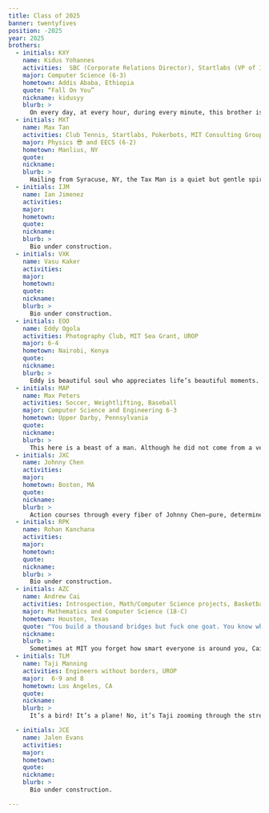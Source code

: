 ```yaml
---
title: Class of 2025
banner: twentyfives
position: -2025
year: 2025
brothers:
  - initials: KXY
    name: Kidus Yohannes
    activities:  SBC (Corporate Relations Director), Startlabs (VP of Internal Development), Ethiopian Student Association (Social Chair), Collegiate Capital (Sourcing Analyst)
    major: Computer Science (6-3)
    hometown: Addis Ababa, Ethiopia
    quote: “Fall On You”
    nickname: kidusyy
    blurb: >
      On every day, at every hour, during every minute, this brother is the talk of the town of MIT. Greeting hundreds of people between classes in the infinite corridor and running our most iconic social events at PKT - to many he sounds like a deity or legend. But to us he is the kind soul named Kidus that blesses our fraternity. Hailing from the great country of Ethiopia, Kidus has his eyes on changing the world. As an innovator, he’s involved in a multitude of startups in industries from EdTech to Tourism looking to better the next generation. As a leader, he holds multiple executive positions in MIT’s premier business and entrepreneurship clubs. As an engineer, he can build any website out back to front. And when he’s not working on his next project, he enjoys curating his next instagram-worthy photo, supporting his Man City side, or religiously listening to The Weekend. It’s time to roll out the carpet, cause MIT’s next superstar is on his way.
  - initials: MXT
    name: Max Tan
    activities: Club Tennis, Startlabs, Pokerbots, MIT Consulting Group
    major: Physics 😎 and EECS (6-2)
    hometown: Manlius, NY
    quote: 
    nickname:
    blurb: >
      Hailing from Syracuse, NY, the Tax Man is a quiet but gentle spirit. When he's not collecting dues as treasurer (appropriate role given the name), he can be found unknowingly charming all with his good looks and genius craft. Well experienced and accomplished from his Exeter days, Max continues to excel at all that he does. From performing in MIT's orchestra to hitting balls (with a tennis racquet of course!) to discovering the Grand Unified Theory, Max is a jack of all trades. With these musical, creative, athletic, and intellectual qualities, Max is most clearly a sort of renaissance man, if you will (still can't beat Ian in FIFA though). Statistically, you can't win them all, but Max is clearly an outlier.
  - initials: IJM
    name: Ian Jimenez
    activities: 
    major: 
    hometown: 
    quote: 
    nickname: 
    blurb: >
      Bio under construction.
  - initials: VXK
    name: Vasu Kaker
    activities: 
    major: 
    hometown: 
    quote: 
    nickname: 
    blurb: >
      Bio under construction.
  - initials: EOO
    name: Eddy Ogola
    activities: Photography Club, MIT Sea Grant, UROP
    major: 6-4
    hometown: Nairobi, Kenya
    quote: 
    nickname: 
    blurb: >
      Eddy is beautiful soul who appreciates life’s beautiful moments. He’s a gift given to PKT and MIT by way of Nairobi, Kenya. Eddy likes to take life slow — he stops and smells the roses — but not too slow. He has a photographer’s eye, a poets heart, and a scholar’s mind. Given his natural affinities, Eddy made a great PKT ’25  historian. I know what you’re thinking at this point, “yeah art literature blah blah blah this guy sounds pretty boring”, but don’t make that mistake — he’s also always ready to make some memories. And memories he does make. I mean you can imagine, a man this smooth, this sensual, this mysterious — watch your girl. And yeah art is great and all but it won’t make you much money (unless you’re buying it to evade taxes). Eddy, being as wise as he is, obviously knows this, which is what inspired his interest in entrepreneurship. And a few years down the line when Eddy is some mega-rich CEO he’ll be able to evade all the taxes he wants.
  - initials: MAP
    name: Max Peters
    activities: Soccer, Weightlifting, Baseball
    major: Computer Science and Engineering 6-3
    hometown: Upper Darby, Pennsylvania
    quote: 
    nickname:
    blurb: >
      This here is a beast of a man. Although he did not come from a very prestigious high school, he has easily shown that he deserves to be at MIT. This magnificent man has no bounds as he is a jack of all trades. Intelligence, check. Athletic prowess, check. Humor, check. An absolute stud, check. Party animal, definitely check. He is an easily approachable guy that many people love to be around. However, like many other unfortunate students at MIT, he has converted to become a 6-3 major. Originally planning to be a physics major, he fell into the trap of the course called 6.0001 and found that he actually enjoyed coding. In fact, either through enjoyment or insanity, he filled his second semester mostly with coding courses, sacrificing countless nights of sleep. While it is a shame that he has joined the massive herd of Course 6's in MIT, his intelligence is demonstrated by his insane ability to handle all these Course 6 assignments, whether efficiently or not, and he will be able to make more money in the future! This man is a monster in class, the court, and at parties.
  - initials: JXC
    name: Johnny Chen
    activities:
    major: 
    hometown: Boston, MA
    quote:
    nickname: 
    blurb: >
      Action courses through every fiber of Johnny Chen—pure, determined, crystal-clear action. You can see in his eyes: take one glance at his razor-sharp and commanding, yet intelligent eyes, and his chiseled jawline… it just melts your uncertainty away. Hailing from NYC, Johnny’s developed a knack for both the ambitious and the relaxed. He’s a mechanical mastermind, having built human-size robots while leading his high school robotics team and taken over MIT’s makerspaces, and a physical powerhouse, having been the MOST cut brother in our class. He’s worked at a startup on robots that can scale buildings, and hacks away on electric vehicles at MIT Motorsports. Despite all this action, Johnny maintains a calm, yet bold exterior — almost nothing fazes him. Perhaps this is because he balances his life by playing hard, too: you’ll find Johnny blasting some Carti on long car rides, weaving magic on the basketball courts, and burning through some Bloons TD 5 and anime shows. Johnny’s on the path to build some truly incredible things. He’s the bedrock of our class, and we’re proud to call him our brother.
  - initials: RPK
    name: Rohan Kanchana
    activities:
    major:
    hometown:
    quote:
    nickname:
    blurb: >
      Bio under construction.
  - initials: AZC
    name: Andrew Cai
    activities: Introspection, Math/Computer Science projects, Basketball
    major: Mathematics and Computer Science (18-C)
    hometown: Houston, Texas 
    quote: "You build a thousand bridges but fuck one goat. You know what they'll call you? A goat fucker."
    nickname: 
    blurb: >
      Sometimes at MIT you forget how smart everyone is around you, Cai is one of those people who helps you remember. From math competitions to graduate classes in freshman year, there’s no question he’s intelligent. But, even deeper than his intellect is his ability as a self oriented leader which is most likely a consequence of his keenness for introspection. He regularly reflects on every facet of his life and easily admits his shortcomings and strives to improve. Despite his tall achievements (or maybe even the reason for their existence in the first place) he is grounded in raw enthusiasm for his work, and an endless sight on something greater for the future. 
  - initials: TLM
    name: Taji Manning
    activities: Engineers without borders, UROP
    major:  6-9 and 8
    hometown: Los Angeles, CA
    quote: 
    nickname:
    blurb: >
      It’s a bird! It’s a plane! No, it’s Taji zooming through the streets of Boston on his electric bike. As is common with MIT students, Taji is infatuated with computers. However, less common is his desire to actually benefit society, unlike SWEs and Sloanies. Thus, he is interested in human centered innovations, such as human centered AI, computer vision, computer graphics, and computer human interfaces. Taji is also an avid 3D modeler, capable of vividly designing your deepest, darkest fantasies. Nevertheless, Taji’s most important trait is his genuine and unwavering compassion for others. Taji is always looking for a way to help people and he inspires those around him to do the same. He truly makes everyone feel valued and we are lucky to have him as part of our family.

  - initials: JCE
    name: Jalen Evans
    activities: 
    major: 
    hometown: 
    quote:
    nickname: 
    blurb: >
      Bio under construction.

---
```

